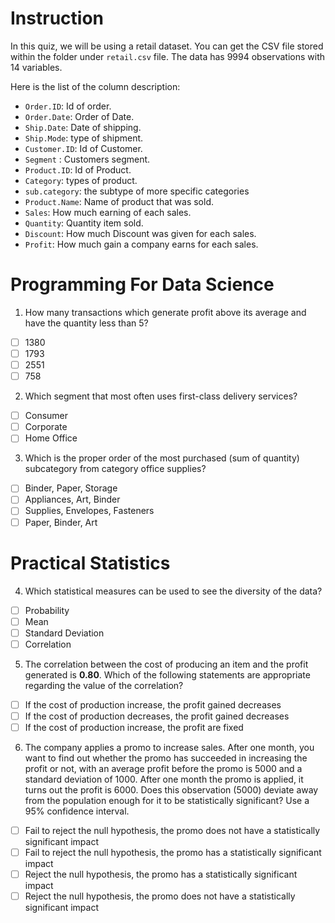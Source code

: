 # Instruction

In this quiz, we will be using a retail dataset. You can get the CSV file stored within the folder under `retail.csv` file. The data has 9994 observations with 14 variables. 

Here is the list of the column description:
- `Order.ID`: Id of order.
- `Order.Date`: Order of Date.
- `Ship.Date`: Date of shipping.
- `Ship.Mode`: type of shipment.
- `Customer.ID`: Id of Customer.
- `Segment` : Customers segment.
- `Product.ID`: Id of Product.
- `Category`: types of product.
- `sub.category`: the subtype of more specific categories
- `Product.Name`: Name of product that was sold.
- `Sales`: How much earning of each sales.
- `Quantity`: Quantity item sold.
- `Discount`: How much Discount was given for each sales.
- `Profit`: How much gain a company earns for each sales.


# Programming For Data Science

1. How many transactions which generate profit above its average and have the quantity less than 5?
  - [ ] 1380
  - [ ] 1793
  - [ ] 2551
  - [ ] 758

2. Which segment that most often uses first-class delivery services?
  - [ ] Consumer
  - [ ] Corporate
  - [ ] Home Office

3. Which is the proper order of the most purchased (sum of quantity) subcategory from category office supplies?
  - [ ] Binder, Paper, Storage
  - [ ] Appliances, Art, Binder
  - [ ] Supplies, Envelopes, Fasteners
  - [ ] Paper, Binder, Art

# Practical Statistics

4. Which statistical measures can be used to see the diversity of the data?
  - [ ] Probability
  - [ ] Mean
  - [ ] Standard Deviation
  - [ ] Correlation

5. The correlation between the cost of producing an item and the profit generated is **0.80**. Which of the following statements are appropriate regarding the value of the correlation?
  - [ ] If the cost of production increase, the profit gained decreases
  - [ ] If the cost of production decreases, the profit gained decreases
  - [ ] If the cost of production increase, the profit are fixed

6. The company applies a promo to increase sales. After one month, you want to find out whether the promo has succeeded in increasing the profit or not, with an average profit before the promo is 5000 and a standard deviation of 1000. After one month the promo is applied, it turns out the profit is 6000. Does this observation (5000) deviate away from the population enough for it to be statistically significant? Use a 95% confidence interval.
  - [ ] Fail to reject the null hypothesis, the promo does not have a statistically significant impact
  - [ ] Fail to reject the null hypothesis, the promo has a statistically significant impact
  - [ ] Reject the null hypothesis, the promo has a statistically significant impact 
  - [ ] Reject the null hypothesis, the promo does not have a statistically significant impact

